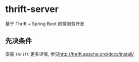 # thrift-server
基于 Thrift + Spring Boot 的微服务开发

## 先决条件
安装 `thrift`
更多详情, 参见<http://thrift.apache.org/docs/install/>


